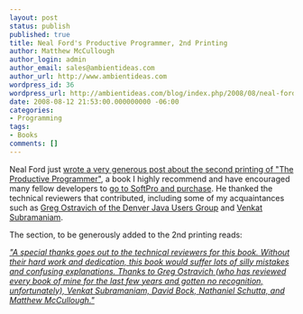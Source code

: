 ```yaml
---
layout: post
status: publish
published: true
title: Neal Ford's Productive Programmer, 2nd Printing
author: Matthew McCullough
author_login: admin
author_email: sales@ambientideas.com
author_url: http://www.ambientideas.com
wordpress_id: 36
wordpress_url: http://ambientideas.com/blog/index.php/2008/08/neal-fords-productive-programmer-2nd-printing/
date: 2008-08-12 21:53:00.000000000 -06:00
categories:
- Programming
tags:
- Books
comments: []
---
```

<p>Neal Ford just <a href="http://memeagora.blogspot.com/2008/08/in-praise-of-technical-reviewers.html" target="_blank">wrote a very generous post about the second printing of "The Productive Programmer"</a>, a book I highly recommend and have encouraged many fellow developers to <a href="http://softpro.stores.yahoo.net/info.html" target="_blank">go to SoftPro and purchase</a>. He thanked the technical reviewers that contributed, including some of my acquaintances such as <a href="http://www.denverjug.org/" target="_blank">Greg Ostravich of the Denver Java Users Group</a> and <a href="http://www.agiledeveloper.com/blog/" target="_blank">Venkat Subramaniam</a>.</p>
<p>The section, to be generously added to the 2nd printing reads:</p>
<p><em><a href="http://memeagora.blogspot.com/2008/08/in-praise-of-technical-reviewers.html" target="_blank">"A special thanks goes out to the technical reviewers for this book. Without their hard work and dedication, this book would suffer lots of silly mistakes and confusing explanations. Thanks to Greg Ostravich (who has reviewed every book of mine for the last few years and gotten no recognition, unfortunately), Venkat Subramaniam, David Bock, Nathaniel Schutta, and Matthew McCullough."</a></em><br /></p>
